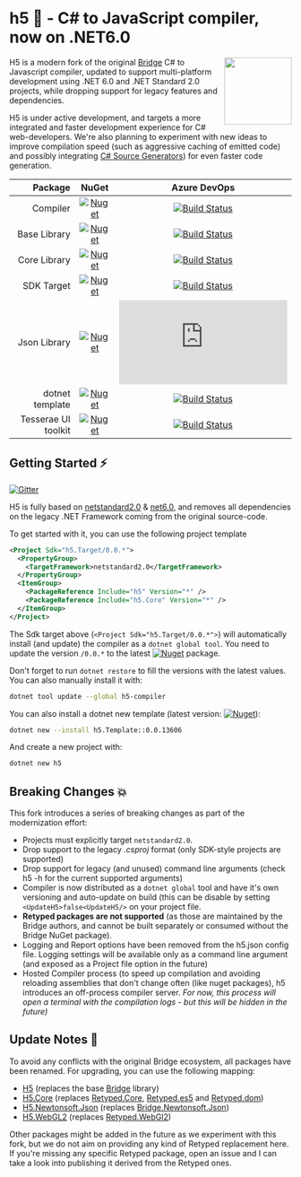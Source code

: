 #  h5 🚀 - C# to JavaScript compiler, now on .NET6.0

<a href="https://h5.rocks"><img src="https://raw.githubusercontent.com/theolivenbaum/h5/master/logo/h5.svg" width="120" height="120" align="right" /></a>

H5 is a modern fork of the original [Bridge](https://github.com/bridgedotnet/bridge) C# to Javascript compiler, updated to support multi-platform development using .NET 6.0 and .NET Standard 2.0 projects, while dropping support for legacy features and dependencies.


H5 is under active development, and targets a more integrated and faster development experience for C# web-developers. We're also planning to experiment with new ideas to improve compilation speed (such as aggressive caching of emitted code) and possibly integrating [C# Source Generators](https://devblogs.microsoft.com/dotnet/introducing-c-source-generators/)) for even faster code generation.


|  Package | NuGet           |  Azure DevOps   |
| -------------: |:-------------:| :-----:|
| Compiler | [![Nuget](https://img.shields.io/nuget/v/h5-compiler.svg?maxAge=0&colorB=brightgreen)](https://www.nuget.org/packages/h5-compiler/) |  [![Build Status](https://dev.azure.com/curiosity-ai/mosaik/_apis/build/status/h5-compiler?branchName=master)](https://dev.azure.com/curiosity-ai/mosaik/_build/latest?definitionId=38&branchName=master) |
| Base Library | [![Nuget](https://img.shields.io/nuget/v/h5.svg?maxAge=0&colorB=brightgreen)](https://www.nuget.org/packages/h5/) | [![Build Status](https://dev.azure.com/curiosity-ai/mosaik/_apis/build/status/h5-base-nuget?branchName=master)](https://dev.azure.com/curiosity-ai/mosaik/_build/latest?definitionId=39&branchName=master) |
| Core Library | [![Nuget](https://img.shields.io/nuget/v/h5.core.svg?maxAge=0&colorB=brightgreen)](https://www.nuget.org/packages/h5.core/) |  [![Build Status](https://dev.azure.com/curiosity-ai/mosaik/_apis/build/status/h5.core?branchName=master)](https://dev.azure.com/curiosity-ai/mosaik/_build/latest?definitionId=40&branchName=master) |
| SDK Target | [![Nuget](https://img.shields.io/nuget/v/h5.target.svg?maxAge=0&colorB=brightgreen)](https://www.nuget.org/packages/h5.target/) |  [![Build Status](https://dev.azure.com/curiosity-ai/mosaik/_apis/build/status/h5.target?branchName=master)](https://dev.azure.com/curiosity-ai/mosaik/_build/latest?definitionId=43&branchName=master) |
| Json Library | [![Nuget](https://img.shields.io/nuget/v/h5.Newtonsoft.Json.svg?maxAge=0&colorB=brightgreen)](https://www.nuget.org/packages/h5.Newtonsoft.Json/) |  [![Build Status](https://dev.azure.com/curiosity-ai/mosaik/_apis/build/status/h5.json?branchName=master)](https://dev.azure.com/curiosity-ai/mosaik/_build/latest?definitionId=41&branchName=master) |
| dotnet template | [![Nuget](https://img.shields.io/nuget/v/h5.template.svg?maxAge=0&colorB=brightgreen)](https://www.nuget.org/packages/h5.template/) | [![Build Status](https://dev.azure.com/curiosity-ai/mosaik/_apis/build/status/h5.template?branchName=master)](https://dev.azure.com/curiosity-ai/mosaik/_build/latest?definitionId=44&branchName=master) |
| Tesserae UI toolkit | [![Nuget](https://img.shields.io/nuget/v/tesserae.svg?maxAge=0&colorB=brightgreen)](https://www.nuget.org/packages/tesserae/) | [![Build Status](https://dev.azure.com/curiosity-ai/mosaik/_apis/build/status/h5.tesserae?branchName=master)](https://dev.azure.com/curiosity-ai/mosaik/_build/latest?definitionId=42&branchName=master) |


##  Getting Started ⚡

[![Gitter](https://badges.gitter.im/curiosityai/h5.svg)](https://gitter.im/curiosityai/h5?utm_source=badge&utm_medium=badge&utm_campaign=pr-badge&utm_content=badge)

H5 is fully based on [netstandard2.0](https://github.com/theolivenbaum/h5/blob/master/H5/H5/H5.csproj) & [net6.0](https://github.com/theolivenbaum/h5/blob/master/H5/Compiler/Builder/H5.Builder.csproj), and removes all dependencies on the legacy .NET Framework coming from the original source-code.

To get started with it, you can use the following project template  

````xml
<Project Sdk="h5.Target/0.0.*">
  <PropertyGroup>
    <TargetFramework>netstandard2.0</TargetFramework>
  </PropertyGroup>
  <ItemGroup>
    <PackageReference Include="h5" Version="*" />
    <PackageReference Include="h5.Core" Version="*" />
  </ItemGroup>
</Project>
````

The Sdk target above (``<Project Sdk="h5.Target/0.0.*">``) will automatically install (and update) the compiler as a ``dotnet global tool``. You need to update the version ``/0.0.*`` to the latest [![Nuget](https://img.shields.io/nuget/v/h5.target.svg?maxAge=0&colorB=brightgreen)](https://www.nuget.org/packages/h5.target/) package.


Don't forget to run ``dotnet restore`` to fill the versions with the latest values. You can also manually install it with:

````bash
dotnet tool update --global h5-compiler
````

You can also install a dotnet new template (latest version:  [![Nuget](https://img.shields.io/nuget/v/h5.template.svg?maxAge=0&colorB=brightgreen)](https://www.nuget.org/packages/h5.template/)):

````bash
dotnet new --install h5.Template::0.0.13606
````

And create a new project with:

````bash
dotnet new h5
```` 

##  Breaking Changes 💥

This fork introduces a series of breaking changes as part of the modernization effort:
- Projects must explicitly target ``netstandard2.0``.
- Drop support to the legacy *.csproj* format (only SDK-style projects are supported)
- Drop support for legacy (and unused) command line arguments (check h5 -h for the current supported arguments)
- Compiler is now distributed as a ``dotnet global`` tool and have it's own versioning and auto-update on build (this can be disable by setting `<UpdateH5>false<UpdateH5/>` on your project file.
- **Retyped packages are not supported** (as those are maintained by the Bridge authors, and cannot be built separately or consumed without the Bridge NuGet package).
- Logging and Report options have been removed from the h5.json config file. Logging settings will be available only as a command line argument (and exposed as a Project file option in the future)
- Hosted Compiler process (to speed up compilation and avoiding reloading assemblies that don't change often (like nuget packages), h5 introduces an off-process compiler server. *For now, this process will open a terminal with the compilation logs - but this will be hidden in the future)*

##  Update Notes 📑

To avoid any conflicts with the original Bridge ecosystem, all packages have been renamed. For upgrading, you can use the following mapping:
- [H5](https://www.nuget.org/packages/h5/) (replaces the base [Bridge](https://www.nuget.org/packages/Bridge/) library) 
- [H5.Core](https://www.nuget.org/packages/h5.core) (replaces [Retyped.Core](https://www.nuget.org/packages/Retyped.Core/), [Retyped.es5](https://www.nuget.org/packages/Retyped.es5/) and [Retyped.dom](https://www.nuget.org/packages/Retyped.dom/))
- [H5.Newtonsoft.Json](https://www.nuget.org/packages/h5.Newtonsoft.Json/) (replaces [Bridge.Newtonsoft.Json](https://www.nuget.org/packages/Bridge.Newtonsoft.Json/))
- [H5.WebGL2](https://www.nuget.org/packages/h5.webgl2) (replaces [Retyped.WebGl2](https://www.nuget.org/packages/Retyped.Webgl2))

Other packages might be added in the future as we experiment with this fork, but we do not aim on providing any kind of Retyped replacement here.
If you're missing any specific Retyped package, open an issue and I can take a look into publishing it derived from the Retyped ones. 
